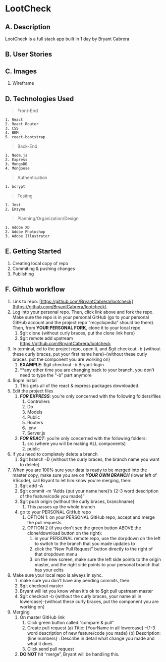 # LootCheck

## A. Description
LootCheck is a full stack app built in 1 day by Bryant Cabrera

## B. User Stories

## C. Images
1. Wireframe

## D. Technologies Used
> Front-End
    
    1. React
    2. React Router
    3. CSS
    4. BEM
    5. react-bootstrap

> Back-End

    1. Node.js
    2. Express
    3. MongoDB
    4. Mongoose

> Authentication
    
    1. bcrypt

> Testing
    
    1. Jest
    2. Enzyme

> Planning/Organization/Design
    
    1. Adobe XD
    2. Adobe Photoshop
    3. Adobe Illustrator

## E. Getting Started
1. Creating local copy of repo
2. Commiting & pushing changes
3. Publishing

## F. Github workflow
1.	Link to repo: [https://github.com/BryantCabrera/lootcheck](https://github.com/BryantCabrera/lootcheck).  
2.	Log into your personal repo.  Then, click link above and fork the repo.  Make sure the repo is in your personal GitHub (go to your personal GitHub account and the project repo “recyclopedia” should be there).  Then, from **YOUR PERSONAL FORK**, clone it to your local repo.
    1.	$git clone {without curly braces, put the clone link here}
    2.  $git remote add upstream https://github.com/BryantCabrera/lootcheck
3.	In terminal, cd to the project repo, open it, and $git checkout -b {without these curly braces, put your first name here}-{without these curly braces, put the component you are working on}
    1.	**EXAMPLE**:  $git checkout -b Bryant-login
    2.	**any other time you are changing back to your branch, you don’t need to type the “-b” part anymore
4.	$npm install
    1.	This gets all of the react & express packages downloaded.
5.	Edit the project files
    1. *__FOR EXPRESS__*: you’re only concerned with the following folders/files
        1.	Controllers
        2.	Db
        3.	Models
        4.	Public
        5.	Routers
        6.	.env
        7.	Server.js
    2.	*__FOR REACT__*: you’re only concerned with the following folders:
        1.	src (where you will be making ALL components)
        2.	public
6.  If you need to completely delete a branch
    1. $git branch -D {without the curly braces, the branch name you want to delete}
7.	When you are 100% sure your data is ready to be merged into the master copy, make sure you are on *__YOUR OWN BRANCH__* (lower left of VScode), call Bryant to let him know you're merging, then:
    1.	$git add -A
    2.	$git commit -m “Adds {put your name here}’s {2-3 word description of the feature/code you made}”
    3.	$git push origin {without the curly braces, branchname}
        1.	This passes up the whole branch
    4.  go to your PERSONAL GitHub repo
        1.  OPTION 1: on your PERSONAL GitHub repo, accept and merge the pull requests
        2.  OPTION 2 (if you don't see the green button ABOVE the clone/download button on the right): 
            1. in your PERSONAL remote repo, use the dorpdown on the left to switch to the branch that you made updates to
            2.  click the "New Pull Request" button directly to the right of that dropdown menu
            3.  on the new screen, make sure the left side points to the origin master, and the right side points to your personal branch that has your edits
8.  Make sure your local repo is always in sync.
    1.  make sure you don't have any pending commits, then
    2.  $git checkout master
    3.  Bryant will let you know when it's ok to $git pull upstream master
    5. $git checkout -b {without the curly braces, your name all in lowercase}-{without these curly braces, put the component you are working on}
9.	Merging
    1.	On master GitHub link
        1.	Click green button called “compare & pull”
        2.	Create pull request
            (a)	Title: {YourName in all lowercase} –{1-3 word description of new feature/code you made}
            (b)	Description: {line numbers} : Describe in detail what change you made and what it does.
        3.	Click send pull request
    2.	**DO NOT** hit “merge”, Bryant will be handling this.